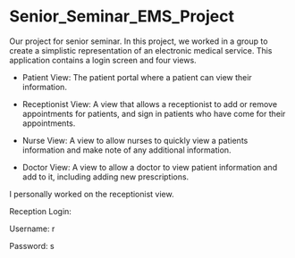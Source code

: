 # Senior_Seminar_EMS_Project

Our project for senior seminar. In this project, we worked in a group to create a simplistic representation of an electronic medical service.
This application contains a login screen and four views.


 - Patient View: The patient portal where a patient can view their information.

 - Receptionist View: A view that allows a receptionist to add or remove appointments for patients, and sign in patients who have come for their appointments.

 - Nurse View: A view to allow nurses to quickly view a patients information and make note of any additional information.

 - Doctor View: A view to allow a doctor to view patient information and add to it, including adding new prescriptions.


I personally worked on the receptionist view.

Reception Login:

Username: r

Password: s
